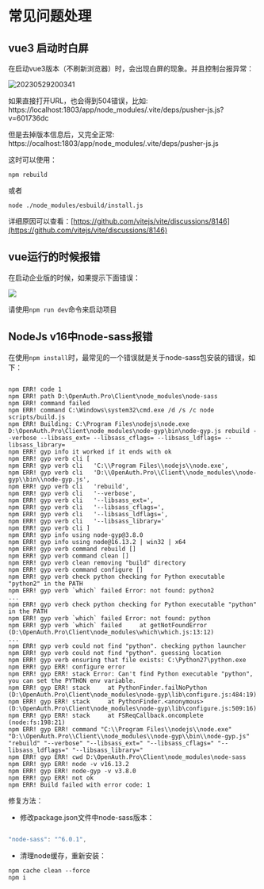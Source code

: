 # 常见问题处理

## vue3 启动时白屏

在启动vue3版本（不刷新浏览器）时，会出现白屏的现象。并且控制台报异常：

![20230529200341](http://img.openauth.net.cn/20230529200341.png)

如果直接打开URL，也会得到504错误，比如:
https://localhost:1803/app/node_modules/.vite/deps/pusher-js.js?v=601736dc

但是去掉版本信息后，又完全正常:
https://ocalhost:1803/app/node_modules/.vite/deps/pusher-js.js

这时可以使用：

```shell
npm rebuild
```
或者

```shell
node ./node_modules/esbuild/install.js
```
详细原因可以查看：[https://github.com/vitejs/vite/discussions/8146](https://github.com/vitejs/vite/discussions/8146)

## vue运行的时候报错

在启动企业版的时候，如果提示下面错误：

![](/oidcerror.png)

请使用`npm run dev`命令来启动项目


## NodeJs v16中node-sass报错

在使用`npm install`时，最常见的一个错误就是关于node-sass包安装的错误，如下：

```shell

npm ERR! code 1
npm ERR! path D:\OpenAuth.Pro\Client\node_modules\node-sass
npm ERR! command failed
npm ERR! command C:\Windows\system32\cmd.exe /d /s /c node scripts/build.js
npm ERR! Building: C:\Program Files\nodejs\node.exe D:\OpenAuth.Pro\Client\node_modules\node-gyp\bin\node-gyp.js rebuild --verbose --libsass_ext= --libsass_cflags= --libsass_ldflags= --libsass_library=
npm ERR! gyp info it worked if it ends with ok
npm ERR! gyp verb cli [
npm ERR! gyp verb cli   'C:\\Program Files\\nodejs\\node.exe',
npm ERR! gyp verb cli   'D:\\OpenAuth.Pro\\Client\\node_modules\\node-gyp\\bin\\node-gyp.js',
npm ERR! gyp verb cli   'rebuild',
npm ERR! gyp verb cli   '--verbose',
npm ERR! gyp verb cli   '--libsass_ext=',
npm ERR! gyp verb cli   '--libsass_cflags=',
npm ERR! gyp verb cli   '--libsass_ldflags=',
npm ERR! gyp verb cli   '--libsass_library='
npm ERR! gyp verb cli ]
npm ERR! gyp info using node-gyp@3.8.0
npm ERR! gyp info using node@16.13.2 | win32 | x64
npm ERR! gyp verb command rebuild []
npm ERR! gyp verb command clean []
npm ERR! gyp verb clean removing "build" directory
npm ERR! gyp verb command configure []
npm ERR! gyp verb check python checking for Python executable "python2" in the PATH
npm ERR! gyp verb `which` failed Error: not found: python2
...
npm ERR! gyp verb check python checking for Python executable "python" in the PATH
npm ERR! gyp verb `which` failed Error: not found: python
npm ERR! gyp verb `which` failed     at getNotFoundError (D:\OpenAuth.Pro\Client\node_modules\which\which.js:13:12)
...
npm ERR! gyp verb could not find "python". checking python launcher
npm ERR! gyp verb could not find "python". guessing location
npm ERR! gyp verb ensuring that file exists: C:\Python27\python.exe
npm ERR! gyp ERR! configure error
npm ERR! gyp ERR! stack Error: Can't find Python executable "python", you can set the PYTHON env variable.
npm ERR! gyp ERR! stack     at PythonFinder.failNoPython (D:\OpenAuth.Pro\Client\node_modules\node-gyp\lib\configure.js:484:19)
npm ERR! gyp ERR! stack     at PythonFinder.<anonymous> (D:\OpenAuth.Pro\Client\node_modules\node-gyp\lib\configure.js:509:16)
npm ERR! gyp ERR! stack     at FSReqCallback.oncomplete (node:fs:198:21)
npm ERR! gyp ERR! command "C:\\Program Files\\nodejs\\node.exe" "D:\\OpenAuth.Pro\\Client\\node_modules\\node-gyp\\bin\\node-gyp.js" "rebuild" "--verbose" "--libsass_ext=" "--libsass_cflags=" "--libsass_ldflags=" "--libsass_library="
npm ERR! gyp ERR! cwd D:\OpenAuth.Pro\Client\node_modules\node-sass
npm ERR! gyp ERR! node -v v16.13.2
npm ERR! gyp ERR! node-gyp -v v3.8.0
npm ERR! gyp ERR! not ok
npm ERR! Build failed with error code: 1
```

修复方法：

* 修改package.json文件中node-sass版本：

```javascript

"node-sass": "^6.0.1",
```

* 清理node缓存，重新安装：

```shell
npm cache clean --force
npm i

```
